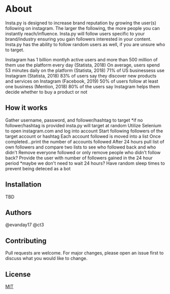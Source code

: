 # About

Insta.py is designed to increase brand reputation by growing the user(s) following on instagram.  The larger the following, the more people you can instantly reach/influence.  Insta.py will follow users specific to your brand/industry ensuring you gain followers interested in your content.  Insta.py has the ability to follow random users as well, if you are unsure who to target.&nbsp;

Instagram has 1 billion montlyh active users and more than 500 million of them use the platform every day (Statista, 2018)
On average, users spend 53 minutes daily on the platform (Statista, 2018)
71% of US businessess use Instagram (Statista, 2018)
83% of users say they discover new products and services on Instagram (Facebook, 2019)
50% of users follow at least one business (Mention, 2018)
80% of the users say Instagram helps them decide whether to buy a product or not

## How it works

Gather username, password, and follower/hashtag to target
    *if no follower/hashtag is provided insta.py will target at random
Utilize Selenium to open instagram.com and log into account
Start following followers of the target account or hashtag
Each account followed is moved into a list
Once completed...print the number of accounts followed
After 24 hours pull list of own followers and compare two lists to see who followed back and who didn't
Remove everyone followed or only remove people who didn't follow back?
Provide the user with number of followers gained in the 24 hour period
    *maybe we don't need to wait 24 hours?
Have random sleep times to prevent being deteced as a bot



## Installation
TBD

## Authors
@evanday17
@ct3

## Contributing
Pull requests are welcome. For major changes, please open an issue first to discuss what you would like to change.

## License
[MIT](https://choosealicense.com/licenses/mit/)

